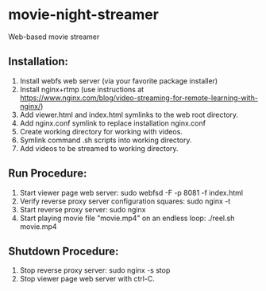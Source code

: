 # movie-night-streamer
Web-based movie streamer

Installation:
-------------
1) Install webfs web server (via your favorite package installer)
2) Install nginx+rtmp (use instructions at https://www.nginx.com/blog/video-streaming-for-remote-learning-with-nginx/)
3) Add viewer.html and index.html symlinks to the web root directory.
4) Add nginx.conf symlink to replace installation nginx.conf
5) Create working directory for working with videos.
6) Symlink command .sh scripts into working directory.
7) Add videos to be streamed to working directory.

Run Procedure:
--------------
1) Start viewer page web server: sudo webfsd -F -p 8081 -f index.html
2) Verify reverse proxy server configuration squares: sudo nginx -t
3) Start reverse proxy server: sudo nginx    
4) Start playing movie file "movie.mp4" on an endless loop: ./reel.sh movie.mp4 

Shutdown Procedure:
-------------------
1) Stop reverse proxy server: sudo nginx -s stop
2) Stop viewer page web server with ctrl-C.
